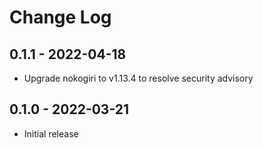 # Change Log

## 0.1.1 - 2022-04-18

* Upgrade nokogiri to v1.13.4 to resolve security advisory

## 0.1.0 - 2022-03-21

* Initial release
